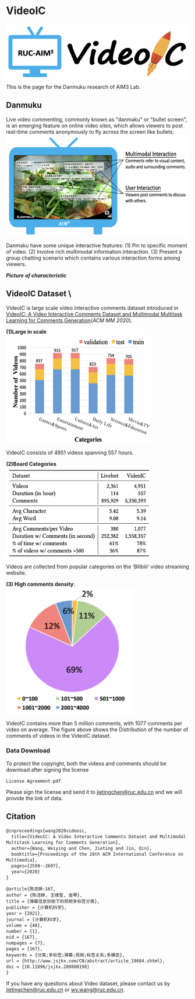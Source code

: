 # VideoIC
<img src="https://github.com/AIM3-RUC/VideoIC/blob/master/images/logo.png" width = "500" height = "150" alt="" align=center />  

This is the page for the Danmuku research of AIM3 Lab.



## Danmuku
Live video commenting, commonly known as "danmaku" or "bullet screen", is an emerging feature on online video sites, which allows viewers to post real-time comments anonymously to fly across the screen like bullets.
<img src="https://github.com/AIM3-RUC/VideoIC/blob/master/images/characteristic.png" width = "550" height = "280" alt="" align=center /> 

Danmaku have some unique interactive features:
(1) Pin to specific moment of video.
(2) Involve rich multimodal information interaction.
(3) Present a group chatting scenario which contains various interaction forms among viewers.

***Picture of characteristic***


## VideoIC Dataset \
VideoIC is large scale video interactive comments dataset introduced in [VideoIC: A Video Interactive Comments Dataset and Multimodal Multitask Learning for Comments Generation](https://dl.acm.org/doi/10.1145/3394171.3413890)(*ACM MM 2020*).

**(1)Large in scale** \
<img src="https://github.com/AIM3-RUC/VideoIC/blob/master/images/category.png" width = "400" height = "300" alt="" align=center /> 

VideoIC consists of 4951 videos spanning 557 hours.

**(2)Board Categories** \
<img src="https://github.com/AIM3-RUC/VideoIC/blob/master/images/statistic.png" width = "400" height = "250" alt="" align=center />

Videos are collected from popular categories on the ‘Bilibili’ video streaming website.


**(3) High comments density**: \
<img src="https://github.com/AIM3-RUC/VideoIC/blob/master/images/comments_num.png" width = "350" height = "350" alt="" align=center />


VideoIC contains more than 5 million comments, with 1077 comments per video on average. The figure above shows the Distribution of the number of comments of videos in the VideoIC dataset.


### Data Download
To protect the copyright, both the videos and comments should be download after signing the license
```
License Agreement.pdf
```
Please sign the license and send it to jietingchen@ruc.edu.cn and we will provide the link of data.



## Citation

```
@inproceedings{wang2020videoic,
  title={VideoIC: A Video Interactive Comments Dataset and Multimodal Multitask Learning for Comments Generation},
  author={Wang, Weiying and Chen, Jieting and Jin, Qin},
  booktitle={Proceedings of the 28th ACM International Conference on Multimedia},
  pages={2599--2607},
  year={2020}
}
```

```
@article{陈洁婷:167,
author = {陈洁婷, 王维莹, 金琴},
title = {弹幕信息协助下的视频多标签分类},
publisher = {计算机科学},
year = {2021},
journal = {计算机科学},
volume = {48},
number = {1},
eid = {167},
numpages = {7},
pages = {167},
keywords = {分类;多标签;弹幕;视频;标签关系;多模态},
url = {http://www.jsjkx.com/CN/abstract/article_19684.shtml},
doi = {10.11896/jsjkx.200800198}
} 
```


If you have any questions about Video dataset, please contact us by jietingchen@ruc.edu.cn or wy.wang@ruc.edu.cn.
